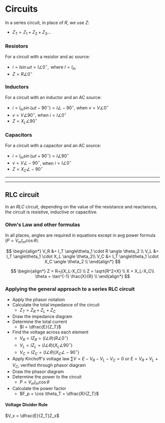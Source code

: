 # Circuits
In a series circuit, in place of $R$, we use $Z$:
 -  $Z_T = Z_1 + Z_2 + Z_3 \dots$

### Resistors

For a circuit with a resistor and ac source:
- $i = I \sin \omega t = I \angle 0^\circ, \text{ where } I = I_m$
- $Z = R \angle 0^\circ$

### Inductors

For a circuit with an inductor and an AC source:
- $i = I_m \sin (\omega t -90^\circ) = I\angle -90^\circ$, when $v = V \angle 0^\circ$
- $v = V\angle 90^\circ$, when $i = I \angle 0^\circ$
- $Z = X_L \angle 90^\circ$

### Capacitors

For a circuit with a capacitor and an AC source:

- $i = I_m \sin (\omega t + 90^\circ) = I\angle 90^\circ$
- $v = V\angle -90^\circ$, when $i = I \angle 0^\circ$
- $Z = X_C \angle -90^\circ$
---
---
## RLC circuit

In an $RLC$ circuit, depending on the value of the resistance and reactances, the circuit is resistive, inductive or capacitive.

### Ohm's Law and other formulas

In all places, angles are required in equations except in avg power formula ($P=V_mI_m\cos\theta$).

$$
\begin{align*}
    V_R &= I_T \angle\theta_1 \cdot R \angle \theta_2 \\
    V_L &= I_T \angle\theta_1 \cdot X_L \angle \theta_2\\
    V_C &= I_T \angle\theta_1 \cdot X_C \angle \theta_2 \\
\end{align*}
$$

$$
\begin{align*}
    Z = R+j(X_L-X_C) \\
    Z = \sqrt{R^2+X} \\
    X = X_L-X_C\\
    \theta = \tan^{-1} \frac{X}{R} \\
\end{align*}
$$

### Applying the general approach to a series RLC circuit

- Apply the phasor notation
- Calculate the total impedance of the circuit
    - $Z_T = Z_R + Z_L + Z_C$
- Draw the impedance diagram
- Determine the total current
    - $I = \dfrac{E}{Z_T}$
- Find the voltage across each element
    - $V_R = IZ_R = (I\angle\theta)(R\angle 0^\circ)$
    - $V_L = IZ_L = (I\angle\theta)(X_L\angle 90^\circ)$
    - $V_C = IZ_C = (I\angle\theta)(X_C\angle -90^\circ)$
- Apply Kirchoff's voltage law
 $\sum V = E-V_R-V_L-V_C = 0 \text{ or } E = V_R+V_L+V_C$, verified through phasor diagram
- Draw the phasor diagram
- Determine the power to the circuit
    - $P=V_mI_m\cos\theta$
- Calculate the power factor
    - $F_p = \cos \theta_T = \dfrac{R}{Z_T}$

#### Voltage Divider Rule

$V_x = \dfrac{E}{Z_T}Z_x$